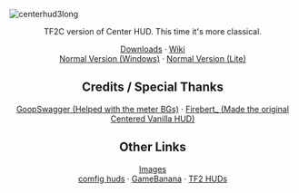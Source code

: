 ![centerhud3long](https://github.com/Rorriis/center-hud/assets/97610612/fe6e4ca8-e06e-4940-9ef7-aa191a214106)
<div id="main" align="center"> 
  TF2C version of Center HUD. This time it's more classical.
  <p><a href="https://github.com/Rorriis/center-hud/releases">Downloads</a>
  ·
  <a href="https://github.com/Rorriis/center-hud/wiki">Wiki</a>
  <br>
  <a href="https://github.com/Rorriis/center-hud/tree/main">Normal Version (Windows)</a>
  ·
  <a href="https://github.com/Rorriis/center-hud/tree/lite">Normal Version (Lite)</a></p>
</div>

<div id="credits" align="center">
  <h2>Credits / Special Thanks</h2>
  <p><a href="https://gamebanana.com/members/1672887">GoopSwagger (Helped with the meter BGs)</a>
  ·
  <a href="https://gamebanana.com/members/1767717">Firebert_ (Made the original Centered Vanilla HUD)</a></p>
</div>

<div id="other" align="center">
  <h2>Other Links</h2>
  <p><a href="https://imgur.com/a/NLdQS6O">Images</a>
  <br>
  <a href="https://comfig.app/huds/page/center-hud/">comfig huds</a>
  ·
  <a href="https://gamebanana.com/mods/485626">GameBanana</a>
  ·
  <a href="https://tf2huds.dev/hud/Center-Hud">TF2 HUDs</a></p>
</div>
